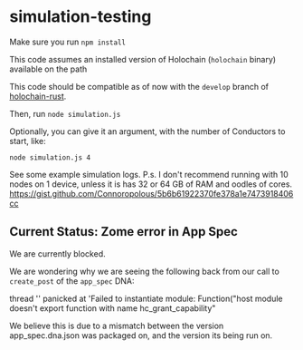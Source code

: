 # simulation-testing

Make sure you run `npm install`

This code assumes an installed version of Holochain (`holochain` binary) available on the path

This code should be compatible as of now with the `develop` branch of [holochain-rust](https://github.com/holochain/holochain-rust).

Then, run `node simulation.js`

Optionally, you can give it an argument, with the number of Conductors to start, like:
```
node simulation.js 4
```

See some example simulation logs. P.s. I don't recommend running with 10 nodes on 1 device, unless it is has 32 or 64 GB of RAM and oodles of cores.
https://gist.github.com/Connoropolous/5b6b61922370fe378a1e7473918406cc

## Current Status: Zome error in App Spec

We are currently blocked.

We are wondering why we are seeing the following back from our call to `create_post` of the `app_spec` DNA: 

thread '<unnamed>' panicked at 'Failed to instantiate module: Function("host module doesn\'t export function with name hc_grant_capability"

We believe this is due to a mismatch between the version app_spec.dna.json was packaged on, and the version its being run on. 